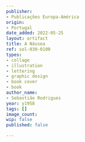 ```yaml
---
publisher:
- Publicações Europa-América
origin:
- Portugal
date_added: 2022-05-25
layout: artifact
title: A Náusea
ref: sol-030-0100
types:
- collage
- illustration
- lettering
- graphic design
- book cover
- book
author_name:
- Sebastião Rodrigues
year: y1958
tags: []
image_count: 
wip: false
published: false

---
```

